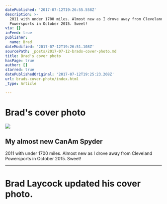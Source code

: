 ```yaml
---
datePublished: '2017-07-12T19:26:55.558Z'
description: >-
  2011 with under 1700 miles. Almost new as I drove away from Cleveland
  Powersports in October 2015. Sweet!
via: {}
inFeed: true
publisher:
  name: Brad
dateModified: '2017-07-12T19:26:51.108Z'
sourcePath: _posts/2017-07-12-brads-cover-photo.md
title: Brad's cover photo
hasPage: true
author: []
starred: true
datePublishedOriginal: '2017-07-12T19:25:23.208Z'
url: brads-cover-photo/index.html
_type: Article

---
```

# Brad's cover photo

<article style=""><img src="https://s3-us-west-2.amazonaws.com/the-grid-img/p/36b874b578d310ce5f0b8dc884a1b161e0ca7050.jpg" /><h1>My almost new CanAm Spyder</h1><p>2011 with under 1700 miles. Almost new as I drove away from Cleveland Powersports in October 2015. Sweet!</p></article>

---

# Brad Laycock updated his cover photo.